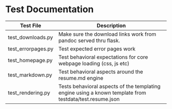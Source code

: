 # Test Documentation

| Test File  | Description    |
|--------------------|---------------------------------------------------------------------|
| test_downloads.py  | Make sure the download links work from pandoc served thru flask.    |
| test_errorpages.py | Test expected error pages work                                      |
| test_homepage.py   | Test behavioral expectations for core webpage loading (css, js etc) |
| test_markdown.py   | Test behavioral aspects around the resume.md engine                 |
| test_rendering.py   | Tests behavioral aspects of the templating engine using a known template from testdata/test.resume.json                 |

